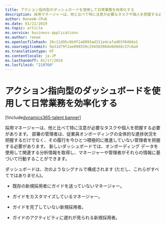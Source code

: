 ```yaml
---
title: アクション指向型のダッシュボードを使用して日常業務を効率化する
description: 採用マネージャーは、他と比べて特に注意が必要なタスクや個人を把握する必要があります。
author: ReneeW-CPub
ms.date: 01/21/2019
ms.topic: article
ms.service: business-applications
ms.author: renwe
ms.openlocfilehash: 26c11d95c6b9f2a0893ad311e4cafad03f040da1
ms.sourcegitcommit: 9a31d79f2ae098559c294503984e0d9ddc37c0ad
ms.translationtype: HT
ms.contentlocale: ja-JP
ms.lasthandoff: 01/17/2019
ms.locfileid: "210760"
---
```

#  <a name="use-action-oriented-dashboards-to-streamline-your-daily-tasks"></a>アクション指向型のダッシュボードを使用して日常業務を効率化する
[!include[dynamics365-talent banner](../../includes/dynamics365-talent.md)]



採用マネージャーは、他と比べて特に注意が必要なタスクや個人を把握する必要があります。 部署の管理者は、従業員オンボーディングの全体的な進捗状況を把握するだけでなく、その履行を今ひとつ積極的に推進していない管理者を把握する必要があります。 新しいダッシュボードでは、オンボーディング データを使用して関連する分析情報を取得し、マネージャーや管理者がそれらの情報に基づいて行動することができます。

ダッシュボードは、次のようなシグナルで構成されます (ただし、これらがすべてではありません)。

-   既存の新規採用者にガイドを送っていないマネージャー。

-   ガイドをカスタマイズしているマネージャー。

-   ガイドを完了していない新規採用者。

-   ガイドのアクティビティに遅れが見られる新規採用者。
